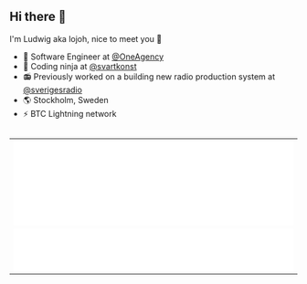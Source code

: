 ## Hi there 👋
I'm Ludwig aka lojoh, nice to meet you 🍻

- 🔨 Software Engineer at [@OneAgency](https://github.com/OneAgencySE)
- 🥷 Coding ninja at [@svartkonst](https://github.com/svartkonst)
- 📻 Previously worked on a building new radio production system at [@sverigesradio](https://github.com/sverigesradio)
- 🌎 Stockholm, Sweden
- ⚡ BTC Lightning network


##
<table>
  <tr>
    <td width="100%" background-color="yellow">
      <div>
        <img align="center" src="/metrics.plugin.languages.details.svg" alt="Metrics" width="100%">
      </div>
    </td>
  </tr>
   <tr>
    <td width="100%; background-color: yellow;">
      <div align="center">
        <img align="center" src="/metrics.plugin.topics.icons.svg" alt="Metrics" width="100%">   
      </div>
    </td>
  </tr>
</table>


<!-- ## Projects

### Lojoh OS
Experimental operating system. Written in Rust. (Work in progress)

[![Lojoh OS](https://github-readme-stats.vercel.app/api/pin/?username=lojoh&repo=lojoh_os&theme=radical&show_icons=true)](https://github.com/lojoh/lojoh_os)

### Invaders

A space invaders clone that runs in the terminal. Written in Rust.

[![Invaders](https://github-readme-stats.vercel.app/api/pin/?username=lojoh&repo=invaders&theme=radical&show_icons=true)](https://github.com/lojoh/invaders)

### Multiband compressor

A multiband audio compressor made with the JUCE framework.

[![Multiband compressor](https://github-readme-stats.vercel.app/api/pin/?username=lojoh&repo=simple-mb-comp&theme=radical&show_icons=true)](https://github.com/lojoh/simple-mb-comp) -->
